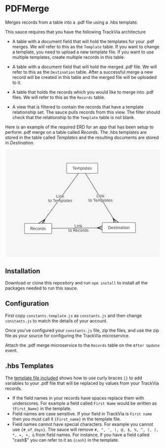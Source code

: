 # PDFMerge
Merges records from a table into a .pdf file using a .hbs template.

This sauce requires that you have the following TrackVia architecture
* A table with a document field that will hold the templates for your .pdf merges. We will refer to this as the `Template` table. If you want to change a template, you need to upload a new template file. If you want to use multiple templates, create multiple records in this table.

* A table with a document field that will hold the merged .pdf file. We will refer to this as the `Destination` table. After a successful merge a new record will be created in this table and the merged file will be uploaded to it.

* A table that holds the records which you would like to merge into .pdf files. We will refer to this as the `Records` table.

* A view that is filtered to contain the records that have a template relationship set.  The sauce pulls records from this view.  The filter should check that the relationship to the `Template` table is not blank.

Here is an example of the required ERD for an app that has been setup to perform .pdf merge on a table called *Records*. The .hbs templates are stored in the table called *Templates* and the resulting documents are stored in *Destination*.

![alt text](https://raw.githubusercontent.com/TrackVia-Sauces/PDFMerge/master/images/exampleERD.png "Example ERD")


## Installation
Download or clone this repository and run `npm install` to install all the packages needed to run this sauce.

## Configuration
First copy `constants.template.js` as `constants.js` and then change `constants.js` to match the details of your account.

Once you've configured your `constants.js` file, zip the files, and use the zip file as your source for configuring the TrackVia microservice.

Attach the .pdf merge microservice to the `Records` table on the `After Update` event.

## .hbs Templates
The [template file included](https://github.com/TrackVia-Sauces/PDFMerge/blob/master/template/template.hbs) shows how to use curly braces `{}` to add variables to your .pdf file that will be replaced by values from your TrackVia records.

* If the field names in your records have spaces replace them with underscores. For example a field called `First Name` would be written as `{First_Name}` in the template.
* Field names are case sensitive. If your field in TrackVia is `First name` then you must call it `{First_name}` in the template file.
* Field names cannot have special characters. For example you cannot use `{#_of_days}`. The sauce will remove `#, ", ', !, @, $, %, ^, (, ), *, =, +, &` from field names. For instance, if you have a field called "cash$" you can refer to it as `{cash}` in the template.
